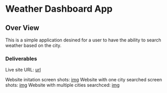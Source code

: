 # Weather Dashboard App

## Over View

This is a simple application desined for a user to have the ability to search weather based on the city.

### Deliverables
Live site URL: [url](https://adamhayward.github.io/Weather_App/)

Website initation screen shots: [img](./lib/images/page-initated.png)
Website with one city searched screen shots: [img](./lib/images/one-city-searched.png)
Website with multiple cities searchced: [img](./lib/images/multi-cities-searched.png)
